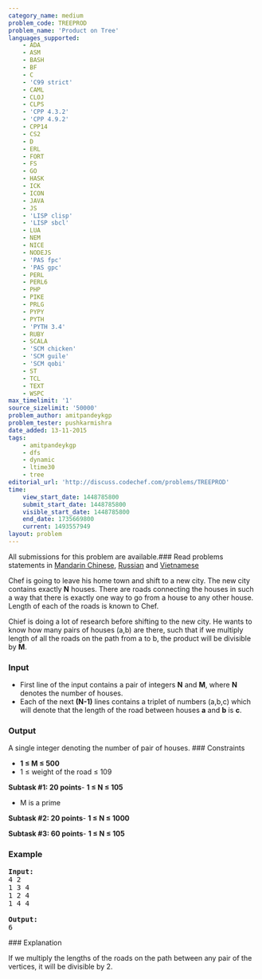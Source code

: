 ```yaml
---
category_name: medium
problem_code: TREEPROD
problem_name: 'Product on Tree'
languages_supported:
    - ADA
    - ASM
    - BASH
    - BF
    - C
    - 'C99 strict'
    - CAML
    - CLOJ
    - CLPS
    - 'CPP 4.3.2'
    - 'CPP 4.9.2'
    - CPP14
    - CS2
    - D
    - ERL
    - FORT
    - FS
    - GO
    - HASK
    - ICK
    - ICON
    - JAVA
    - JS
    - 'LISP clisp'
    - 'LISP sbcl'
    - LUA
    - NEM
    - NICE
    - NODEJS
    - 'PAS fpc'
    - 'PAS gpc'
    - PERL
    - PERL6
    - PHP
    - PIKE
    - PRLG
    - PYPY
    - PYTH
    - 'PYTH 3.4'
    - RUBY
    - SCALA
    - 'SCM chicken'
    - 'SCM guile'
    - 'SCM qobi'
    - ST
    - TCL
    - TEXT
    - WSPC
max_timelimit: '1'
source_sizelimit: '50000'
problem_author: amitpandeykgp
problem_tester: pushkarmishra
date_added: 13-11-2015
tags:
    - amitpandeykgp
    - dfs
    - dynamic
    - ltime30
    - tree
editorial_url: 'http://discuss.codechef.com/problems/TREEPROD'
time:
    view_start_date: 1448785800
    submit_start_date: 1448785800
    visible_start_date: 1448785800
    end_date: 1735669800
    current: 1493557949
layout: problem
---
```

All submissions for this problem are available.###  Read problems statements in [Mandarin Chinese](http://www.codechef.com/download/translated/LTIME30/mandarin/TREEPROD.pdf), [Russian](http://www.codechef.com/download/translated/LTIME30/russian/TREEPROD.pdf) and [Vietnamese](http://www.codechef.com/download/translated/LTIME30/vietnamese/TREEPROD.pdf)

Chef is going to leave his home town and shift to a new city. The new city contains exactly **N** houses. There are roads connecting the houses in such a way that there is exactly one way to go from a house to any other house. Length of each of the roads is known to Chef.

Chief is doing a lot of research before shifting to the new city. He wants to know how many pairs of houses (a,b) are there, such that if we multiply length of all the roads on the path from a to b, the product will be divisible by **M**.

### Input

- First line of the input contains a pair of integers **N** and **M**, where **N** denotes the number of houses.
- Each of the next **(N-1)** lines contains a triplet of numbers (a,b,c) which will denote that the length of the road between houses **a** and **b** is **c**.

### Output

A single integer denoting the number of pair of houses. ### Constraints

- **1 ≤ M ≤ 500**
- 1 ≤ weight of the road ≤ 109


**Subtask #1: 20 points**- **1 ≤ N ≤ 105**
- M is a prime

**Subtask #2: 20 points**- **1 ≤ N ≤ 1000**

**Subtask #3: 60 points**- **1 ≤ N ≤ 105**

### Example

<pre><b>Input:</b>
4 2
1 3 4
1 2 4
1 4 4

<b>Output:</b>
6
</pre>### Explanation

If we multiply the lengths of the roads on the path between any pair of the vertices, it will be divisible by 2.
